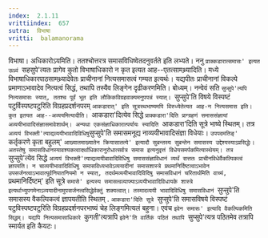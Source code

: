 ```yaml
---
index:  2.1.11
vrittiindex:  657
sutra:  विभाषा
vritti:  balamanorama 
---
```


विभाषा। अधिकारोऽयमिति। ततश्चोत्तरत्र समासविधिष्वेतदनुवर्तते इति लभ्यते। ननु `प्राक्कडारात्समासः' इत्यत ऊध्र्वं `सहसुपे'त्यतः प्रागेव कुतो विभाषाधिकारो न कृत इत्यत आह--एतत्सामथ्र्यादिति। मध्ये विभाषाधिकारपाठसामथ्र्यादेवेतः प्राचीनानां नित्यसमासत्वं गम्यत इत्यर्थः। यद्यपीतः प्राचीनानां विकल्पे प्रमाणाऽभावादेव नित्यत्वं सिद्धं, तथापि तस्यैव लिङ्गेन दृढीकरणमिति। बोध्यम्। नन्वेवं सति `सुप्सुपे'त्यपि नित्यसमासः स्यात्, ततश्च पूर्वं भूत इति लौकिकविग्रहवाक्यमनुपपन्नं स्यात्। `सुप्सुपे'ति विषये विस्पष्टं पटुर्विस्पष्टपटुरिति विग्रहप्रदर्शनपरम् `आकडारात्' इति सूत्रस्थभाष्यमपि विरुध्येतेत्यत आह-न नित्यसमास इति। कुत इतयत आह--अव्ययमित्यादीति। `आकडारा'दित्येव सिद्धे `प्राक्कडारा'दिति प्राग्ग्रहणं समाससंज्ञायां अव्ययीभावादिसंज्ञासमावेशार्थम्। अन्यथा एकसंज्ञाधिकारात्पर्यायः स्यादिति `आकडारा'दिति सूत्रे भाष्ये स्थितम्। तत्र `अव्ययं विभक्ती'त्याद्यव्ययीभावादिविधिषु`सुप्सुपे'ति समासमनूद्य नाव्ययीभावादिसंज्ञा विधेयाः। `उपपदमतिङ्' `कर्तृकरणे कृता बहुलम्' `आख्यातमाख्यातेन क्रियासातत्ये' इत्यादौ सुबन्तस्य सुबन्तेन समासस्य उद्देश्यस्याऽप्रसिद्धेः। अतस्तेषु समासविधानस्यावश्यकत्वादर्थाधिकारानुरोधात्सर्वत्र समास इत्यनुवृत्तं विधेयसमर्पकमित्यास्थेयम्। तत्र `सुप्सुपे'त्येव सिद्धे `अव्ययं विभक्ती'त्याद्यव्ययीबावादिविधिषु समाससंज्ञाविधानं व्यर्थं सत्ततः प्राचीनविधेर्वैकल्पिकत्वं ज्ञापयति। न चाव्ययीभावादिविधिषु समासविध्यभावेऽव्ययादीनां समासशास्त्रे प्रथमानिर्दिष्टत्वाऽभावेन उपसर्जनत्वाऽभावात्पूर्वनिपातनियमो न स्यात्, तदर्थमव्ययीभावादिविदिषु समासविधानं चरितार्थमिति वाच्यं, `प्रथमानिर्दिष्टम्' इति सूत्रे `समासे' इत्यस्य समासत्वव्याफ्याऽव्ययीभावादिविधायके शास्त्रे इत्यर्थाभ्युपगमेनाऽव्ययादीनामुपसर्जनत्वसिद्धेर्वक्तुं शक्यत्वात्। तस्मादव्ययी भावादिविधिषु समासविधानं `सुप्सुपे'ति समासस्य वैकल्पिकत्वं ज्ञापयतीति स्थितम् . `आकडारा'दिति सूत्रे `सुप्सुपे'ति समासविषये विस्पष्टं पटुविस्पष्टपटुरिति विग्रहप्रदर्शनपरभाष्यं चेह लिङ्गमित्यलं बहुना। एवंच `इवेन समासः' इत्यादि वैकल्पिकमिति सिद्धम्। यद्यपि नित्यसमासाधिकारे `कुगती'त्यत्रापि `इवेने'ति वार्तिकं पठितं तथापि `सुप्सुपे'त्यत्र पठितमेव तत्रापि स्मार्यत इति कैयटः।

